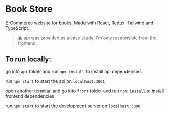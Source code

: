 # Book Store

E-Commerce website for books. Made with React, Redux, Tailwind and TypeScript.

> :warning: api was provided as a case study. I'm only responsible from the frontend.

## To run locally:

go into `api` folder and run `npm install` to install api dependencies

run `npm start` to start the api on `localhost:3001`

open another terminal and go into `front` folder and run `npm install` to install frontend dependencies

run `npm start` to start the development server on `localhost:3000`

